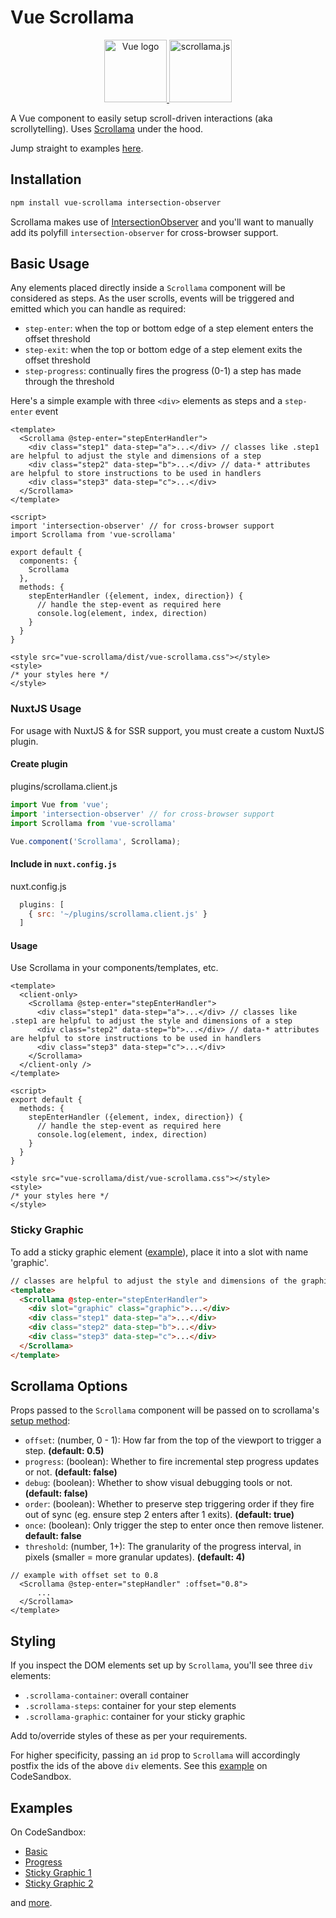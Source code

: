 # Vue Scrollama

<p align="center">
    <a href="https://vuejs.org" target="_blank" rel="noopener noreferrer">
        <img height="100" src="https://vuejs.org/images/logo.png" alt="Vue logo">
    </a>
    <a href="https://github.com/russellgoldenberg/scrollama" target="_blank" rel="noopener noreferrer">
        <img height="100" src="https://russellgoldenberg.github.io/scrollama/logo.png" alt="scrollama.js"/>
    </a>
</p>

A Vue component to easily setup scroll-driven interactions (aka scrollytelling). Uses [Scrollama](https://github.com/russellgoldenberg/scrollama) under the hood.

Jump straight to examples [here](#examples).

## Installation

```sh
npm install vue-scrollama intersection-observer
```
Scrollama makes use of [IntersectionObserver](https://developer.mozilla.org/en-US/docs/Web/API/Intersection_Observer_API) and you'll want to manually add its polyfill `intersection-observer` for cross-browser support.

## Basic Usage

Any elements placed directly inside a `Scrollama` component will be considered as steps. As the user scrolls, events will be triggered and emitted which you can handle as required:

* `step-enter`: when the top or bottom edge of a step element enters the offset threshold
* `step-exit`: when the top or bottom edge of a step element exits the offset threshold
* `step-progress`: continually fires the progress (0-1) a step has made through the threshold

Here's a simple example with three `<div>` elements as steps and a `step-enter` event

```vue
<template>
  <Scrollama @step-enter="stepEnterHandler">
    <div class="step1" data-step="a">...</div> // classes like .step1 are helpful to adjust the style and dimensions of a step
    <div class="step2" data-step="b">...</div> // data-* attributes are helpful to store instructions to be used in handlers
    <div class="step3" data-step="c">...</div>
  </Scrollama>
</template>

<script>
import 'intersection-observer' // for cross-browser support
import Scrollama from 'vue-scrollama'

export default {
  components: {
    Scrollama
  },
  methods: {
    stepEnterHandler ({element, index, direction}) {
      // handle the step-event as required here
      console.log(element, index, direction)
    }
  }
}

<style src="vue-scrollama/dist/vue-scrollama.css"></style>
<style>
/* your styles here */
</style>

```

### NuxtJS Usage
For usage with NuxtJS & for SSR support, you must create a custom NuxtJS plugin.

#### Create plugin
plugins/scrollama.client.js
```javascript
import Vue from 'vue';
import 'intersection-observer' // for cross-browser support
import Scrollama from 'vue-scrollama'

Vue.component('Scrollama', Scrollama);
```

#### Include in ``nuxt.config.js``
nuxt.config.js

```javascript
  plugins: [
    { src: '~/plugins/scrollama.client.js' }
  ]
```

#### Usage
Use Scrollama in your components/templates, etc.

```vue
<template>
  <client-only>
    <Scrollama @step-enter="stepEnterHandler">
      <div class="step1" data-step="a">...</div> // classes like .step1 are helpful to adjust the style and dimensions of a step
      <div class="step2" data-step="b">...</div> // data-* attributes are helpful to store instructions to be used in handlers
      <div class="step3" data-step="c">...</div>
    </Scrollama>
  </client-only />
</template>

<script>
export default {
  methods: {
    stepEnterHandler ({element, index, direction}) {
      // handle the step-event as required here
      console.log(element, index, direction)
    }
  }
}

<style src="vue-scrollama/dist/vue-scrollama.css"></style>
<style>
/* your styles here */
</style>
```

### Sticky Graphic
To add a sticky graphic element ([example](https://vue-scrollama.now.sh/#/stickygraphic1)), place it into a slot with name 'graphic'.

```html
// classes are helpful to adjust the style and dimensions of the graphic
<template>
  <Scrollama @step-enter="stepEnterHandler">
    <div slot="graphic" class="graphic">...</div> 
    <div class="step1" data-step="a">...</div>
    <div class="step2" data-step="b">...</div>
    <div class="step3" data-step="c">...</div>
  </Scrollama>
</template>
```

## Scrollama Options

Props passed to the `Scrollama` component will be passed on to scrollama's [setup method](https://github.com/russellgoldenberg/scrollama#scrollamasetupoptions):

* `offset`: (number, 0 - 1): How far from the top of the viewport to trigger a step. **(default: 0.5)** 
* `progress`: (boolean): Whether to fire incremental step progress updates or not. **(default: false)**
* `debug`: (boolean): Whether to show visual debugging tools or not. **(default: false)**
* `order`: (boolean): Whether to preserve step triggering order if they fire out of sync (eg. ensure step 2 enters after 1 exits). **(default: true)**
* `once`: (boolean): Only trigger the step to enter once then remove listener. **default: false**
* `threshold`: (number, 1+): The granularity of the progress interval, in pixels (smaller = more granular updates). **(default: 4)**

```vue
// example with offset set to 0.8
  <Scrollama @step-enter="stepHandler" :offset="0.8">
      ...
  </Scrollama>
</template>
```

## Styling
If you inspect the DOM elements set up by `Scrollama`, you'll see three `div` elements:

* `.scrollama-container`: overall container
* `.scrollama-steps`: container for your step elements
* `.scrollama-graphic`: container for your sticky graphic

Add to/override styles of these as per your requirements. 

For higher specificity, passing an `id` prop to `Scrollama` will accordingly postfix the ids of the above `div` elements. See this [example](https://codesandbox.io/s/jv7kx29mry) on CodeSandbox.

## Examples

On CodeSandbox:

* [Basic](https://codesandbox.io/s/5kn98j4w74)
* [Progress](https://codesandbox.io/s/ryx25zrj5q)
* [Sticky Graphic 1](https://codesandbox.io/s/j3oy2k6lxv)
* [Sticky Graphic 2](https://codesandbox.io/s/jznvyjpr9w)

and [more](https://codesandbox.io/search?query=vue-scrollama%20shenoy&page=1&refinementList%5Bnpm_dependencies.dependency%5D%5B0%5D=vue-scrollama).
